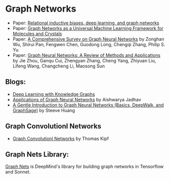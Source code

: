 # Graph Networks

- Paper: [Relational inductive biases, deep learning, and graph networks](https://arxiv.org/pdf/1806.01261.pdf)
- Paper: [Graph Networks as a Universal Machine Learning Framework for Molecules and Crystals](https://materialsvirtuallab.org/pubs/1812.05055.pdf)
- Paper: [A Comprehensive Survey on Graph Neural Networks](https://arxiv.org/pdf/1901.00596.pdf) by Zonghan Wu, Shirui Pan, Fengwen Chen, Guodong Long, Chengqi Zhang, Philip S. Yu 
- Paper: [Graph Neural Networks: A Review of Methods and Applications](https://arxiv.org/pdf/1812.08434.pdf) by 
Jie Zhou, Ganqu Cui, Zhengyan Zhang, Cheng Yang, Zhiyuan Liu, Lifeng Wang, Changcheng Li, Maosong Sun

## Blogs:
- [Deep Learning with Knowledge Graphs](https://medium.com/octavian-ai/deep-learning-with-knowledge-graphs-3df0b469a61a)
- [Applications of Graph Neural Networks](https://towardsdatascience.com/https-medium-com-aishwaryajadhav-applications-of-graph-neural-networks-1420576be574) by Aishwarya Jadhav
- [A Gentle Introduction to Graph Neural Networks (Basics, DeepWalk, and GraphSage)](https://towardsdatascience.com/a-gentle-introduction-to-graph-neural-network-basics-deepwalk-and-graphsage-db5d540d50b3) by Steeve Huang  

## Graph Convolutionl Networks
- [Graph Convolutionl Networks](http://tkipf.github.io/graph-convolutional-networks/) by Thomas Kipf<br>

## Graph Nets Library:
[Graph Nets](https://github.com/deepmind/graph_nets) is DeepMind's library for building graph networks in Tensorflow and Sonnet.
